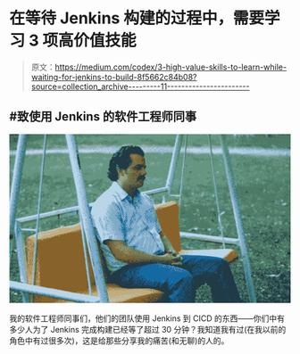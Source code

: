 # 在等待 Jenkins 构建的过程中，需要学习 3 项高价值技能

> 原文：<https://medium.com/codex/3-high-value-skills-to-learn-while-waiting-for-jenkins-to-build-8f5662c84b08?source=collection_archive---------11----------------------->

## #致使用 Jenkins 的软件工程师同事

![](img/729967d97f64ceccb1556bbc59d9058d.png)

我的软件工程师同事们，他们的团队使用 Jenkins 到 CICD 的东西——你们中有多少人为了 Jenkins 完成构建已经等了超过 30 分钟？我知道我有过(在我以前的角色中有过很多次)，这是给那些分享我的痛苦(和无聊)的人的。